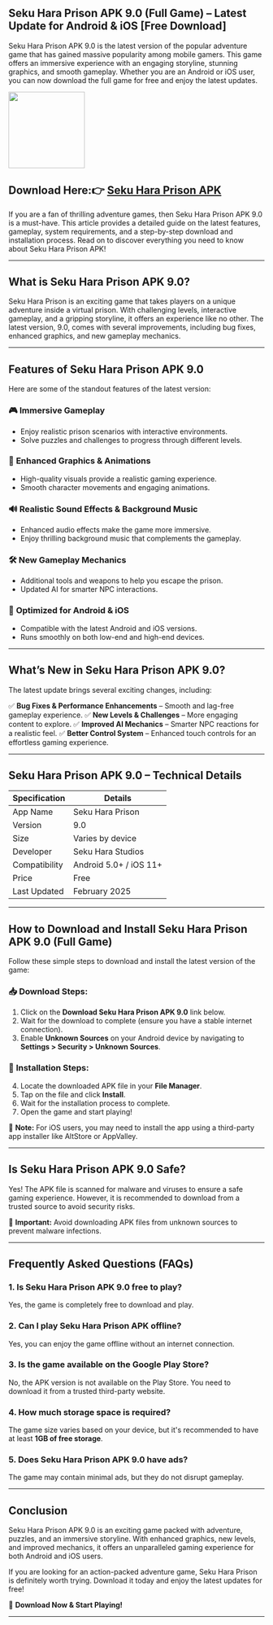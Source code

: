 ## Seku Hara Prison APK 9.0 (Full Game) – Latest Update for Android & iOS [Free Download]

Seku Hara Prison APK 9.0 is the latest version of the popular adventure game that has gained massive popularity among mobile gamers. This game offers an immersive experience with an engaging storyline, stunning graphics, and smooth gameplay. Whether you are an Android or iOS user, you can now download the full game for free and enjoy the latest updates.

<img src="https://github.com/user-attachments/assets/4e0e6b72-82e1-41fd-86d4-f460919b8b27" width="150" />

## Download Here:👉 [Seku Hara Prison APK](https://apkbros.com/sister-biya-taenmiperfiltilim-5-0-apk/) 


If you are a fan of thrilling adventure games, then Seku Hara Prison APK 9.0 is a must-have. This article provides a detailed guide on the latest features, gameplay, system requirements, and a step-by-step download and installation process. Read on to discover everything you need to know about Seku Hara Prison APK!

---

## What is Seku Hara Prison APK 9.0?

Seku Hara Prison is an exciting game that takes players on a unique adventure inside a virtual prison. With challenging levels, interactive gameplay, and a gripping storyline, it offers an experience like no other. The latest version, 9.0, comes with several improvements, including bug fixes, enhanced graphics, and new gameplay mechanics.

---

## Features of Seku Hara Prison APK 9.0

Here are some of the standout features of the latest version:

### 🎮 **Immersive Gameplay**
- Enjoy realistic prison scenarios with interactive environments.
- Solve puzzles and challenges to progress through different levels.

### 🎨 **Enhanced Graphics & Animations**
- High-quality visuals provide a realistic gaming experience.
- Smooth character movements and engaging animations.

### 🔊 **Realistic Sound Effects & Background Music**
- Enhanced audio effects make the game more immersive.
- Enjoy thrilling background music that complements the gameplay.

### 🛠 **New Gameplay Mechanics**
- Additional tools and weapons to help you escape the prison.
- Updated AI for smarter NPC interactions.

### 📱 **Optimized for Android & iOS**
- Compatible with the latest Android and iOS versions.
- Runs smoothly on both low-end and high-end devices.

---

## What’s New in Seku Hara Prison APK 9.0?

The latest update brings several exciting changes, including:

✅ **Bug Fixes & Performance Enhancements** – Smooth and lag-free gameplay experience.
✅ **New Levels & Challenges** – More engaging content to explore.
✅ **Improved AI Mechanics** – Smarter NPC reactions for a realistic feel.
✅ **Better Control System** – Enhanced touch controls for an effortless gaming experience.

---

## Seku Hara Prison APK 9.0 – Technical Details

| Specification | Details |
|--------------|---------|
| App Name | Seku Hara Prison |
| Version | 9.0 |
| Size | Varies by device |
| Developer | Seku Hara Studios |
| Compatibility | Android 5.0+ / iOS 11+ |
| Price | Free |
| Last Updated | February 2025 |

---

## How to Download and Install Seku Hara Prison APK 9.0 (Full Game)

Follow these simple steps to download and install the latest version of the game:

### 📥 **Download Steps:**
1. Click on the **Download Seku Hara Prison APK 9.0** link below.
2. Wait for the download to complete (ensure you have a stable internet connection).
3. Enable **Unknown Sources** on your Android device by navigating to **Settings > Security > Unknown Sources**.

### 📲 **Installation Steps:**
4. Locate the downloaded APK file in your **File Manager**.
5. Tap on the file and click **Install**.
6. Wait for the installation process to complete.
7. Open the game and start playing!

📌 **Note:** For iOS users, you may need to install the app using a third-party app installer like AltStore or AppValley.

---

## Is Seku Hara Prison APK 9.0 Safe?

Yes! The APK file is scanned for malware and viruses to ensure a safe gaming experience. However, it is recommended to download from a trusted source to avoid security risks.

🚨 **Important:** Avoid downloading APK files from unknown sources to prevent malware infections.

---

## Frequently Asked Questions (FAQs)

### 1. Is Seku Hara Prison APK 9.0 free to play?
Yes, the game is completely free to download and play.

### 2. Can I play Seku Hara Prison APK offline?
Yes, you can enjoy the game offline without an internet connection.

### 3. Is the game available on the Google Play Store?
No, the APK version is not available on the Play Store. You need to download it from a trusted third-party website.

### 4. How much storage space is required?
The game size varies based on your device, but it's recommended to have at least **1GB of free storage**.

### 5. Does Seku Hara Prison APK 9.0 have ads?
The game may contain minimal ads, but they do not disrupt gameplay.

---

## Conclusion

Seku Hara Prison APK 9.0 is an exciting game packed with adventure, puzzles, and an immersive storyline. With enhanced graphics, new levels, and improved mechanics, it offers an unparalleled gaming experience for both Android and iOS users.

If you are looking for an action-packed adventure game, Seku Hara Prison is definitely worth trying. Download it today and enjoy the latest updates for free!

🔽 **Download Now & Start Playing!**

---
